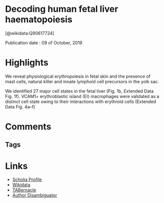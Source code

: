 
Decoding human fetal liver haematopoiesis
=========================================
  
  [@wikidata:Q90617724]  
  
Publication date : 09 of October, 2019  

# Highlights
We reveal physiological erythropoiesis
in fetal skin and the presence of mast cells, natural killer and innate lymphoid cell precursors in the yolk sac.

We identified 27 major cell states in the fetal liver (Fig. 1b, Extended
Data Fig. 1f). VCAM1+ erythroblastic island (EI) macrophages were
validated as a distinct cell state owing to their interactions with erythroid cells (Extended Data Fig. 4a–f)



# Comments

## Tags

# Links
  
 * [Scholia Profile](https://scholia.toolforge.org/work/Q90617724)  
 * [Wikidata](https://www.wikidata.org/wiki/Q90617724)  
 * [TABernacle](https://tabernacle.toolforge.org/?#/tab/manual/Q90617724/P921%3BP4510)  
 * [Author Disambiguator](https://author-disambiguator.toolforge.org/work_item_oauth.php?id=Q90617724&batch_id=&match=1&author_list_id=&doit=Get+author+links+for+workhttps://tabernacle.toolforge.org/?#/tab/manual/Q90617724/P921%3BP4510)  

